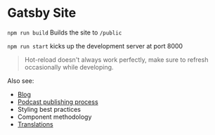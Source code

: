 # Gatsby Site

`npm run build` Builds the site to `/public`

`npm run start` kicks up the development server at port 8000

> Hot-reload doesn't always work perfectly, make sure to refresh occasionally while developing.

Also see:

- [Blog](https://github.com/OrchidProtocol/blog.orchid.com/)
- [Podcast publishing process](podcast.md)
- Styling best practices
- Component methodology
- [Translations](i18n.md)
